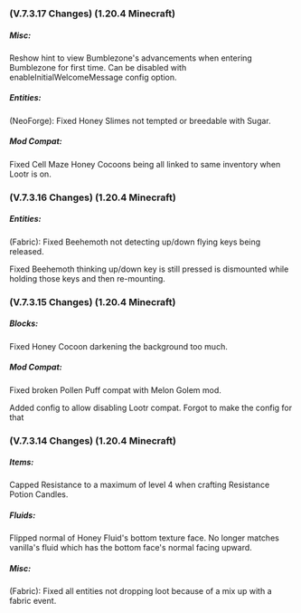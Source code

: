 ### **(V.7.3.17 Changes) (1.20.4 Minecraft)**

##### Misc:
Reshow hint to view Bumblezone's advancements when entering Bumblezone for first time.
 Can be disabled with enableInitialWelcomeMessage config option.

##### Entities:
(NeoForge): Fixed Honey Slimes not tempted or breedable with Sugar.

##### Mod Compat:
Fixed Cell Maze Honey Cocoons being all linked to same inventory when Lootr is on.


### **(V.7.3.16 Changes) (1.20.4 Minecraft)**

##### Entities:
(Fabric): Fixed Beehemoth not detecting up/down flying keys being released.

Fixed Beehemoth thinking up/down key is still pressed is dismounted while holding those keys and then re-mounting.


### **(V.7.3.15 Changes) (1.20.4 Minecraft)**

##### Blocks:
Fixed Honey Cocoon darkening the background too much.

##### Mod Compat:
Fixed broken Pollen Puff compat with Melon Golem mod.

Added config to allow disabling Lootr compat. Forgot to make the config for that


### **(V.7.3.14 Changes) (1.20.4 Minecraft)**

##### Items:
Capped Resistance to a maximum of level 4 when crafting Resistance Potion Candles.

##### Fluids:
Flipped normal of Honey Fluid's bottom texture face. No longer matches vanilla's fluid which has the bottom face's normal facing upward.

##### Misc:
(Fabric): Fixed all entities not dropping loot because of a mix up with a fabric event.
